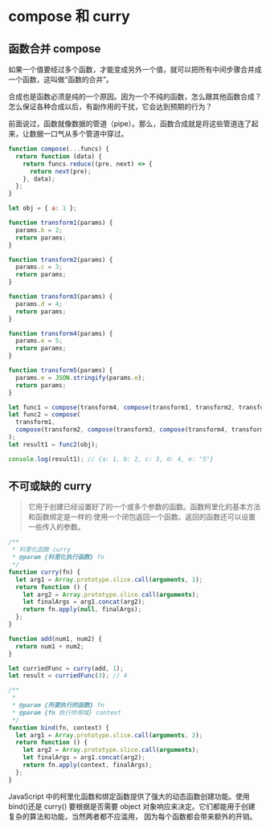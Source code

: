 # compose 和 curry

## 函数合并 compose

如果一个值要经过多个函数，才能变成另外一个值，就可以把所有中间步骤合并成一个函数，这叫做“函数的合并”。

合成也是函数必须是纯的一个原因。因为一个不纯的函数，怎么跟其他函数合成？怎么保证各种合成以后，有副作用的干扰，它会达到预期的行为？

前面说过，函数就像数据的管道（pipe）。那么，函数合成就是将这些管道连了起来，让数据一口气从多个管道中穿过。

```js
function compose(...funcs) {
  return function (data) {
    return funcs.reduce((pre, next) => {
      return next(pre);
    }, data);
  };
}

let obj = { a: 1 };

function transform1(params) {
  params.b = 2;
  return params;
}

function transform2(params) {
  params.c = 3;
  return params;
}

function transform3(params) {
  params.d = 4;
  return params;
}

function transform4(params) {
  params.e = 5;
  return params;
}

function transform5(params) {
  params.e = JSON.stringify(params.e);
  return params;
}

let func1 = compose(transform4, compose(transform1, transform2, transform3));
let func2 = compose(
  transform1,
  compose(transform2, compose(transform3, compose(transform4, transform5)))
);
let result1 = func2(obj);

console.log(result1); // {a: 1, b: 2, c: 3, d: 4, e: "5"}
```

## 不可或缺的 curry

> 它用于创建已经设置好了的一个或多个参数的函数。函数柯里化的基本方法和函数绑定是一样的:使用一个闭包返回一个函数。返回的函数还可以设置一些传入的参数。

```js
/**
 * 科里化函数 curry
 * @param {科里化执行函数} fn
 */
function curry(fn) {
  let arg1 = Array.prototype.slice.call(arguments, 1);
  return function () {
    let arg2 = Array.prototype.slice.call(arguments);
    let finalArgs = arg1.concat(arg2);
    return fn.apply(null, finalArgs);
  };
}

function add(num1, num2) {
  return num1 + num2;
}

let curriedFunc = curry(add, 1);
let result = curriedFunc(3); // 4

/**
 *
 * @param {所要执行的函数} fn
 * @param {fn 执行作用域} context
 */
function bind(fn, context) {
  let arg1 = Array.prototype.slice.call(arguments, 2);
  return function () {
    let arg2 = Array.prototype.slice.call(arguments);
    let finalArgs = arg1.concat(arg2);
    return fn.apply(context, finalArgs);
  };
}
```

JavaScript 中的柯里化函数和绑定函数提供了强大的动态函数创建功能。使用 bind()还是 curry() 要根据是否需要 object 对象响应来决定。它们都能用于创建复杂的算法和功能，当然两者都不应滥用， 因为每个函数都会带来额外的开销。
